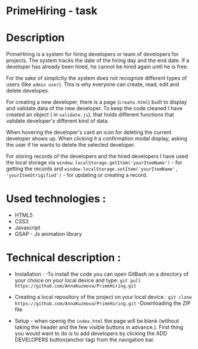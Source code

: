 # PrimeHiring - task
# Description 
PrimeHiring is a system for hiring developers or team of developers for projects. The system tracks the date of the hiring day and the end date. If a developer has already been hired, he cannot be hired again until he is free. 

For the sake of simplicity the system does not recognize different types of users (like ``admin user``). This is why everyone can create, read, edit and delete developes.

For creating a new developer, there is a page (``create.html``) built to display and validate data of the new developer. To keep the code cleaned I have created an object ( in ``validate.js``), that holds different functions that validate developer's different kind of data.

When hovering the developer's card an icon for deleting the current developer shows up. When clicking it a confirmation modal display, asking the user if he wants to delete the selected developer. 

For storing records of the developers and the hired developers I have used the local storage via ``window.localStorage.getItem('yourItemName')`` - for getting the records and ``window.localStorage.setItem('yourItemName', 'yourItemStrigified')`` - for updating or creating a record.

# Used technologies :
* HTML5
* CSS3
* Javascript
* GSAP - Js animation library

# Technical description :
* Installation :
-To install the code you can open GitBash on a directory of your choice on your local device and type: ``git pull https://github.com/AnnaKuzmova/PrimeHiring.git`` 
- Creating a local repository of the project on your local device : ``git clone https://github.com/AnnaKuzmova/PrimeHiring.git``
-Downloading the ZIP file
* Setup - when openig the ``index.html`` the page will be blank (without taking the header and the few visible buttons in advance.). First thing you would want to do is to add developers by clicking the ADD DEVELOPERS button(anchor tag) from the navigation bar. 
